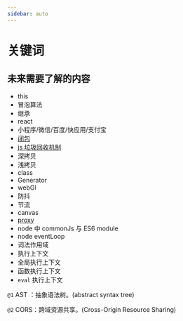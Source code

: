 ```yaml
---
sidebar: auto
---
```

# 关键词
## 未来需要了解的内容

- this
- 冒泡算法
- 继承
- react
- 小程序/微信/百度/快应用/支付宝
- [闭包](javascript/closure.md)
- [js 垃圾回收机制]()
- 深拷贝
- 浅拷贝
- class
- Generator
- webGl
- 防抖
- 节流
- canvas
- [proxy](/es6/proxy)
- node 中 commonJs 与 ES6 module
- node eventLoop
- 词法作用域
- 执行上下文
- 全局执行上下文
- 函数执行上下文
- `eval` 执行上下文

`@1` AST ：抽象语法树。(abstract syntax tree)

`@2` CORS：跨域资源共享。(Cross-Origin Resource Sharing)
